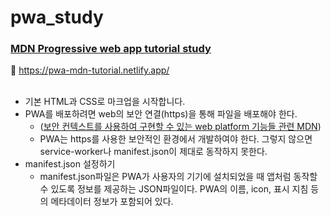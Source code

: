 # pwa_study
### [MDN Progressive web app tutorial study](https://developer.mozilla.org/en-US/docs/Web/Progressive_web_apps) 
📲 https://pwa-mdn-tutorial.netlify.app/<br>
<br>
- 기본 HTML과 CSS로 마크업을 시작합니다.
- PWA를 배포하려면 web의 보안 연결(https)을 통해 파일을 배포해야 한다. <br>
  - ([보안 컨텍스트를 사용하여 구현할 수 있는 web platform 기능들 관련 MDN](https://developer.mozilla.org/en-US/docs/Web/Security/Secure_Contexts/features_restricted_to_secure_contexts))<br>
  - PWA는 https를 사용한 보안적인 환경에서 개발하여야 한다. 그렇지 않으면 service-worker나 manifest.json이 제대로 동작하지 못한다.
- manifest.json 설정하기
  - manifest.json파일은 PWA가 사용자의 기기에 설치되었을 때 앱처럼 동작할 수 있도록 정보를 제공하는 JSON파일이다. PWA의 이름, icon, 표시 지침 등의 메타데이터 정보가 포함되어 있다. 

